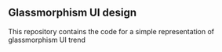 ## Glassmorphism UI design
This repository contains the code for a simple representation of glassmorphism UI trend
